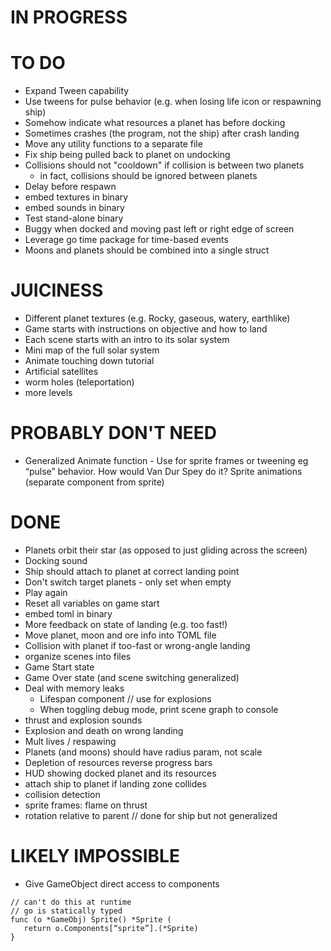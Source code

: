 # IN PROGRESS

# TO DO

- Expand Tween capability
- Use tweens for pulse behavior (e.g. when losing life icon or respawning ship)
- Somehow indicate what resources a planet has before docking
- Sometimes crashes (the program, not the ship) after crash landing
- Move any utility functions to a separate file
- Fix ship being pulled back to planet on undocking
- Collisions should not "cooldown" if collision is between two planets
  - in fact, collisions should be ignored between planets
- Delay before respawn
- embed textures in binary
- embed sounds in binary
- Test stand-alone binary
- Buggy when docked and moving past left or right edge of screen
- Leverage go time package for time-based events
- Moons and planets should be combined into a single struct

# JUICINESS

- Different planet textures (e.g. Rocky, gaseous, watery, earthlike)
- Game starts with instructions on objective and how to land
- Each scene starts with an intro to its solar system
- Mini map of the full solar system
- Animate touching down tutorial
- Artificial satellites
- worm holes (teleportation)
- more levels

# PROBABLY DON'T NEED

- Generalized Animate function - Use for sprite frames or tweening eg “pulse” behavior. How would Van Dur Spey do it? Sprite animations (separate component from sprite)

# DONE

- Planets orbit their star (as opposed to just gliding across the screen)
- Docking sound
- Ship should attach to planet at correct landing point
- Don't switch target planets - only set when empty
- Play again
- Reset all variables on game start
- embed toml in binary
- More feedback on state of landing (e.g. too fast!)
- Move planet, moon and ore info into TOML file
- Collision with planet if too-fast or wrong-angle landing
- organize scenes into files
- Game Start state
- Game Over state (and scene switching generalized)
- Deal with memory leaks
  - Lifespan component // use for explosions
  - When toggling debug mode, print scene graph to console
- thrust and explosion sounds
- Explosion and death on wrong landing
- Mult lives / respawing
- Planets (and moons) should have radius param, not scale
- Depletion of resources reverse progress bars
- HUD showing docked planet and its resources
- attach ship to planet if landing zone collides
- collision detection
- sprite frames: flame on thrust
- rotation relative to parent // done for ship but not generalized

# LIKELY IMPOSSIBLE

- Give GameObject direct access to components

```
// can't do this at runtime
// go is statically typed
func (o *GameObj) Sprite() *Sprite (
   return o.Components[“sprite”].(*Sprite)
}
```
